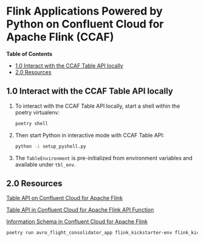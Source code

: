 # Flink Applications Powered by Python on Confluent Cloud for Apache Flink (CCAF)

**Table of Contents**

<!-- toc -->
+ [1.0 Interact with the CCAF Table API locally](#10-interact-with-the-ccaf-table-api-locally)
+ [2.0 Resources](#20-resources)
<!-- tocstop -->


## 1.0 Interact with the CCAF Table API locally

1. To interact with the CCAF Table API locally, start a shell within the poetry virtualenv:

    ```bash
    poetry shell
    ```

2. Then start Python in interactive mode with CCAF Table API:

    ```bash
    python -i setup_pyshell.py
    ```

3. The `TableEnvironment` is pre-initialized from environment variables and available under `tbl_env`.

## 2.0 Resources
[Table API on Confluent Cloud for Apache Flink](https://docs.confluent.io/cloud/current/flink/reference/table-api.html#table-api-on-af-long)

[Table API in Confluent Cloud for Apache Flink API Function](https://docs.confluent.io/cloud/current/flink/reference/functions/table-api-functions.html#flink-table-api-functions)

[Information Schema in Confluent Cloud for Apache Flink](https://docs.confluent.io/cloud/current/flink/reference/flink-sql-information-schema.html)


```bash
poetry run avro_flight_consolidator_app flink_kickstarter-env flink_kickstarter-kafka_cluster
```
